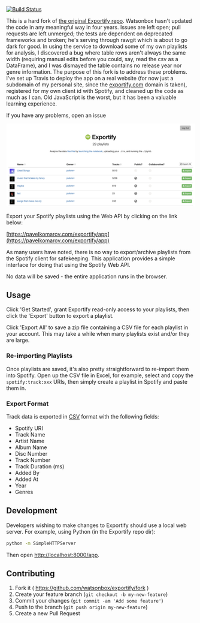 [![Build Status](http://img.shields.io/travis/pavelkomarov/exportify.svg?style=flat)](https://travis-ci.org/pavelkomarov/exportify)

This is a hard fork of [the original Exportify repo](https://github.com/watsonbox/exportify). Watsonbox hasn't updated the code in any meaningful way in four years. Issues are left open; pull requests are left unmerged; the tests are dependent on deprecated frameworks and broken; he's serving through rawgit which is about to go dark for good. In using the service to download some of my own playlists for analysis, I discovered a bug where table rows aren't always the same width (requiring manual edits before you could, say, read the csv as a DataFrame), and I was dismayed the table contains no release year nor genre information. The purpose of this fork is to address these problems. I've set up Travis to deploy the app on a real website (for now just a subdomain of my personal site, since the [exportify.com](exportify.com) domain is taken), registered for my own client id with Spotify, and cleaned up the code as much as I can. Old JavaScript is the worst, but it has been a valuable learning experience.

If you have any problems, open an issue

<a href="https://pavelkomarov.com/exportify/app"><img src="screenshot.png"/></a>

Export your Spotify playlists using the Web API by clicking on the link below:

[https://pavelkomarov.com/exportify/app](https://pavelkomarov.com/exportify/app)

As many users have noted, there is no way to export/archive playlists from the Spotify client for safekeeping. This application provides a simple interface for doing that using the Spotify Web API.

No data will be saved - the entire application runs in the browser.

## Usage

Click 'Get Started', grant Exportify read-only access to your playlists, then click the 'Export' button to export a playlist.

Click 'Export All' to save a zip file containing a CSV file for each playlist in your account. This may take a while when many playlists exist and/or they are large.

### Re-importing Playlists

Once playlists are saved, it's also pretty straightforward to re-import them into Spotify. Open up the CSV file in Excel, for example, select and copy the `spotify:track:xxx` URIs, then simply create a playlist in Spotify and paste them in.

### Export Format

Track data is exported in [CSV](http://en.wikipedia.org/wiki/Comma-separated_values) format with the following fields:

- Spotify URI
- Track Name
- Artist Name
- Album Name
- Disc Number
- Track Number
- Track Duration (ms)
- Added By
- Added At
- Year
- Genres

## Development

Developers wishing to make changes to Exportify should use a local web server. For example, using Python (in the Exportify repo dir):

```bash
python -m SimpleHTTPServer
```

Then open [http://localhost:8000/app](http://localhost:8000/app).

## Contributing

1. Fork it ( https://github.com/watsonbox/exportify/fork )
2. Create your feature branch (`git checkout -b my-new-feature`)
3. Commit your changes (`git commit -am 'Add some feature'`)
4. Push to the branch (`git push origin my-new-feature`)
5. Create a new Pull Request
